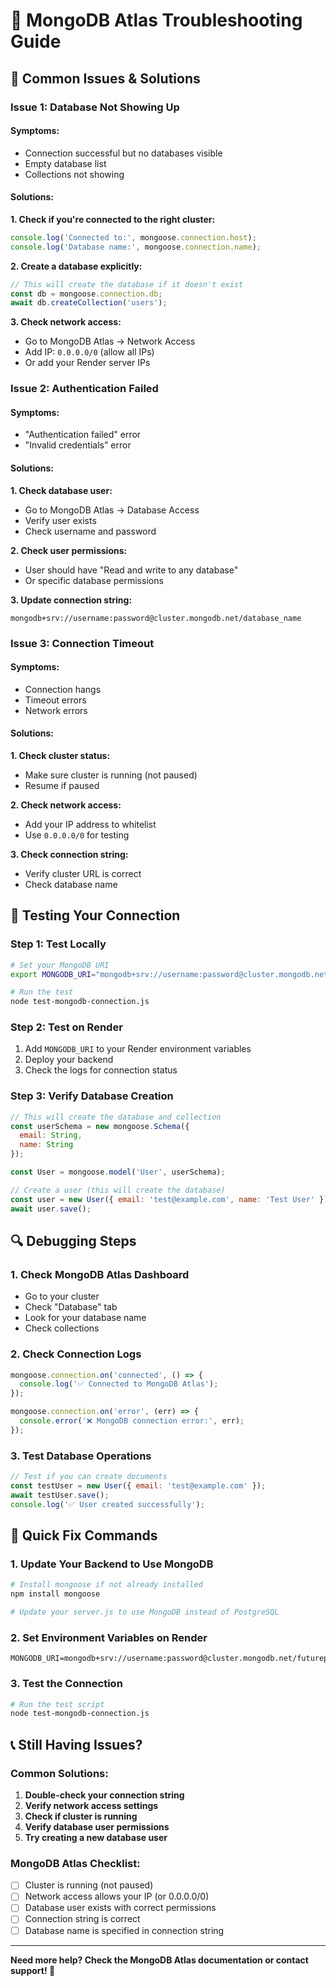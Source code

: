 # 🔧 MongoDB Atlas Troubleshooting Guide

## 🚨 Common Issues & Solutions

### **Issue 1: Database Not Showing Up**

#### **Symptoms:**
- Connection successful but no databases visible
- Empty database list
- Collections not showing

#### **Solutions:**

**1. Check if you're connected to the right cluster:**
```javascript
console.log('Connected to:', mongoose.connection.host);
console.log('Database name:', mongoose.connection.name);
```

**2. Create a database explicitly:**
```javascript
// This will create the database if it doesn't exist
const db = mongoose.connection.db;
await db.createCollection('users');
```

**3. Check network access:**
- Go to MongoDB Atlas → Network Access
- Add IP: `0.0.0.0/0` (allow all IPs)
- Or add your Render server IPs

### **Issue 2: Authentication Failed**

#### **Symptoms:**
- "Authentication failed" error
- "Invalid credentials" error

#### **Solutions:**

**1. Check database user:**
- Go to MongoDB Atlas → Database Access
- Verify user exists
- Check username and password

**2. Check user permissions:**
- User should have "Read and write to any database"
- Or specific database permissions

**3. Update connection string:**
```
mongodb+srv://username:password@cluster.mongodb.net/database_name
```

### **Issue 3: Connection Timeout**

#### **Symptoms:**
- Connection hangs
- Timeout errors
- Network errors

#### **Solutions:**

**1. Check cluster status:**
- Make sure cluster is running (not paused)
- Resume if paused

**2. Check network access:**
- Add your IP address to whitelist
- Use `0.0.0.0/0` for testing

**3. Check connection string:**
- Verify cluster URL is correct
- Check database name

## 🧪 Testing Your Connection

### **Step 1: Test Locally**
```bash
# Set your MongoDB URI
export MONGODB_URI="mongodb+srv://username:password@cluster.mongodb.net/futurepath_ai"

# Run the test
node test-mongodb-connection.js
```

### **Step 2: Test on Render**
1. Add `MONGODB_URI` to your Render environment variables
2. Deploy your backend
3. Check the logs for connection status

### **Step 3: Verify Database Creation**
```javascript
// This will create the database and collection
const userSchema = new mongoose.Schema({
  email: String,
  name: String
});

const User = mongoose.model('User', userSchema);

// Create a user (this will create the database)
const user = new User({ email: 'test@example.com', name: 'Test User' });
await user.save();
```

## 🔍 Debugging Steps

### **1. Check MongoDB Atlas Dashboard**
- Go to your cluster
- Check "Database" tab
- Look for your database name
- Check collections

### **2. Check Connection Logs**
```javascript
mongoose.connection.on('connected', () => {
  console.log('✅ Connected to MongoDB Atlas');
});

mongoose.connection.on('error', (err) => {
  console.error('❌ MongoDB connection error:', err);
});
```

### **3. Test Database Operations**
```javascript
// Test if you can create documents
const testUser = new User({ email: 'test@example.com' });
await testUser.save();
console.log('✅ User created successfully');
```

## 🚀 Quick Fix Commands

### **1. Update Your Backend to Use MongoDB**
```bash
# Install mongoose if not already installed
npm install mongoose

# Update your server.js to use MongoDB instead of PostgreSQL
```

### **2. Set Environment Variables on Render**
```
MONGODB_URI=mongodb+srv://username:password@cluster.mongodb.net/futurepath_ai
```

### **3. Test the Connection**
```bash
# Run the test script
node test-mongodb-connection.js
```

## 📞 Still Having Issues?

### **Common Solutions:**
1. **Double-check your connection string**
2. **Verify network access settings**
3. **Check if cluster is running**
4. **Verify database user permissions**
5. **Try creating a new database user**

### **MongoDB Atlas Checklist:**
- [ ] Cluster is running (not paused)
- [ ] Network access allows your IP (or 0.0.0.0/0)
- [ ] Database user exists with correct permissions
- [ ] Connection string is correct
- [ ] Database name is specified in connection string

---

**Need more help? Check the MongoDB Atlas documentation or contact support! 🚀**
